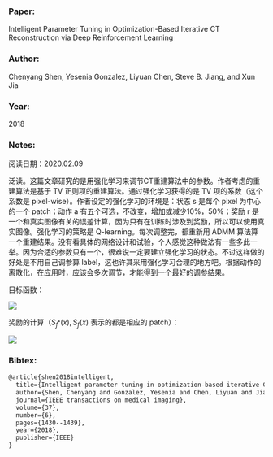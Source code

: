 ### Paper:

Intelligent Parameter Tuning in Optimization-Based Iterative CT Reconstruction via Deep Reinforcement Learning

### Author:

Chenyang Shen, Yesenia Gonzalez, Liyuan Chen, Steve B. Jiang, and Xun Jia

### Year:

2018

### Notes:

阅读日期：2020.02.09

泛读。这篇文章研究的是用强化学习来调节CT重建算法中的参数。作者考虑的重建算法是基于 TV 正则项的重建算法。通过强化学习获得的是 TV 项的系数（这个系数是 pixel-wise）。作者设定的强化学习的环境是：状态 s 是每个 pixel 为中心的一个 patch；动作 a 有五个可选，不改变，增加或减少10%，50%；奖励 r 是一个和真实图像有关的误差计算，因为只有在训练时涉及到奖励，所以可以使用真实图像。强化学习的策略是 Q-learning。每次调整完，都重新用 ADMM 算法算一个重建结果。没有看具体的网络设计和试验，个人感觉这种做法有一些多此一举。因为合适的参数只有一个，很难说一定要建立强化学习的状态。不过这样做的好处是不用自己调参算 label，这也许其采用强化学习合理的地方吧。根据动作的离散化，在应用时，应该会多次调节，才能得到一个最好的调参结果。

目标函数：

<img src="http://latex.codecogs.com/svg.latex? f^{*}=\arg \min _{f} \frac{1}{2}|P f-g|^{2}+|\lambda \cdot \nabla f|" border="0"/>

奖励的计算（$S_{f^*}(x), S_{f}(x)$ 表示的都是相应的 patch）：

<img src="http://latex.codecogs.com/svg.latex? r^{k}(x)=\frac{\left|S_{f^*}(x)\right|}{\left|S_{f^{k+1}}(x)-S_{f^{*}}(x)\right|}-\frac{\left|S_{f^{*}}(x)\right|}{\left|S_{f^{k}}(x)-S_{f^{*}}(x)\right|}" border="0"/>

### Bibtex:

```latex
@article{shen2018intelligent,
  title={Intelligent parameter tuning in optimization-based iterative CT reconstruction via deep reinforcement learning},
  author={Shen, Chenyang and Gonzalez, Yesenia and Chen, Liyuan and Jiang, Steve B and Jia, Xun},
  journal={IEEE transactions on medical imaging},
  volume={37},
  number={6},
  pages={1430--1439},
  year={2018},
  publisher={IEEE}
}
```

